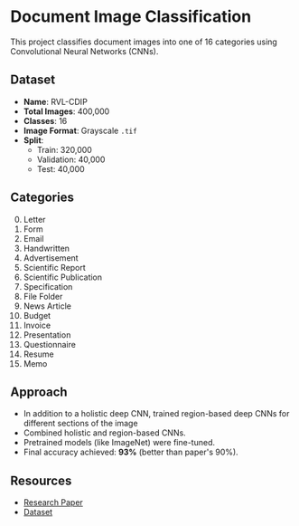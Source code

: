 # Document Image Classification

This project classifies document images into one of 16 categories using Convolutional Neural Networks (CNNs).

## Dataset

- **Name**: RVL-CDIP
- **Total Images**: 400,000
- **Classes**: 16
- **Image Format**: Grayscale `.tif`
- **Split**:
  - Train: 320,000
  - Validation: 40,000
  - Test: 40,000

## Categories

0. Letter  
1. Form  
2. Email  
3. Handwritten  
4. Advertisement  
5. Scientific Report  
6. Scientific Publication  
7. Specification  
8. File Folder  
9. News Article  
10. Budget  
11. Invoice  
12. Presentation  
13. Questionnaire  
14. Resume  
15. Memo

## Approach

- In addition to a holistic deep CNN, trained region-based deep CNNs for different sections of the image
- Combined holistic and region-based CNNs.
- Pretrained models (like ImageNet) were fine-tuned.
- Final accuracy achieved: **93%** (better than paper's 90%).

## Resources

- [Research Paper](https://ieeexplore.ieee.org/abstract/document/7333910)  
- [Dataset](https://adamharley.com/rvl-cdip/)

